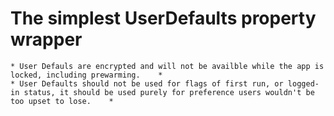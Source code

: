 # The simplest UserDefaults property wrapper

	* User Defauls are encrypted and will not be availble while the app is locked, including prewarming. 	* 
	* User Defaults should not be used for flags of first run, or logged-in status, it should be used purely for preference users wouldn't be too upset to lose.	* 
